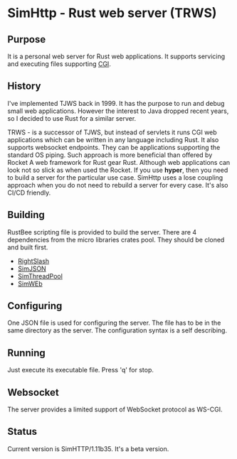 # SimHttp - Rust web server (TRWS)
## Purpose
It is a personal web server for Rust web applications. It supports servicing and executing 
files supporting [CGI](https://www.rfc-editor.org/rfc/rfc3875).
## History
I've implemented TJWS back in 1999. It has the purpose to run and debug small web applications. 
However the interest to Java dropped recent years, so I decided to use Rust for a similar server.

TRWS - is a successor of TJWS, but instead of servlets it runs CGI web applications which can be written in
any language including Rust. It also supports websocket endpoints. They can be applications
supporting the standard OS piping. Such approach is more beneficial than offered by Rocket A web framework for Rust gear Rust. 
Although web applications can look not so slick as when used the Rocket. If you use **hyper**, then you need to
build a server for the particular use case. SimHttp uses a lose coupling approach when you do not need to rebuild a server 
for every case.
It's also CI/CD friendly.
## Building
RustBee scripting file is provided to build the server. There are 4 dependencies from the
micro libraries crates pool. They should be cloned and built first.
- [RightSlash](https://github.com/vernisaz/right_slash)
- [SimJSON](https://github.com/vernisaz/simjson)
- [SimThreadPool](https://github.com/vernisaz/simtpool)
- [SimWEb](https://github.com/vernisaz/simweb) 

## Configuring
One JSON file is used for configuring the server. The file has to be in the same directory as the server.
The configuration syntax is a self describing. 

## Running
Just execute its executable file. Press 'q' for stop.

## Websocket
The server provides a limited support of WebSocket protocol as WS-CGI.

## Status
Current version is SimHTTP/1.11b35. It's a beta version.
